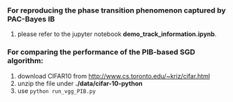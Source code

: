

### For reproducing the phase transition phenomenon captured by PAC-Bayes IB

1. please refer to the jupyter notebook **demo_track_information.ipynb**.



### For comparing the performance of the PIB-based SGD algorithm:

1. download CIFAR10 from http://www.cs.toronto.edu/~kriz/cifar.html
2. unzip the file under **./data/cifar-10-python**
3. use `python run_vgg_PIB.py`

